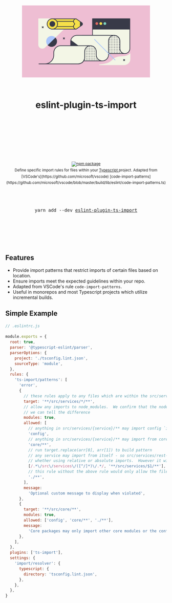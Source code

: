 <div align="center">
  <h1>
    <br/>
    <br/>
    <p align="center">
      <img src="docs/img/style.png" width="400" title="eslint-plugin-ts-import">
    </p>
    <br />
    eslint-plugin-ts-import
    <br />
    <br />
    <br />
    <br />
  </h1>
  <sup>
    <br />
    <br />
    <a href="https://www.npmjs.com/package/eslint-plugin-ts-import">
       <img src="https://img.shields.io/npm/v/eslint-plugin-ts-import.svg" alt="npm package" />
    </a>
    <!-- TODO
     <a href="https://www.npmjs.com/package/eslint-plugin-ts-import">
      <img src="https://img.shields.io/npm/dm/eslint-plugin-ts-import.svg" alt="npm downloads" />
    </a>
    -->
    <!-- TODO
    <a href="http://bradennapier.github.io/eslint-plugin-ts-import">
      <img src="https://img.shields.io/badge/demos-🚀-yellow.svg" alt="demos" />
    </a>
    -->
    <br />
    Define specific import rules for files within your <a href="https://www.typescriptlang.org/index.html"> Typescript </a> project.  Adapted from [VSCode's](https://github.com/microsoft/vscode) [code-import-patterns](https://github.com/microsoft/vscode/blob/master/build/lib/eslint/code-import-patterns.ts)
  </sup>
  <br />
  <br />
  <br />
  <br />
  <pre>yarn add --dev <a href="https://www.npmjs.com/package/eslint-plugin-ts-import">eslint-plugin-ts-import</a></pre>
  <br />
  <br />
  <br />
  <br />
  <br />
</div>

## Features

- Provide import patterns that restrict imports of certain files based on location.
- Ensure imports meet the expected guidelines within your repo.
- Adapted from VSCode's rule `code-import-patterns`.
- Useful in monorepos and most Typescript projects which utilize incremental builds.

## Simple Example

```javascript
// .eslintrc.js

module.exports = {
  root: true,
  parser: '@typescript-eslint/parser',
  parserOptions: {
    project: './tsconfig.lint.json',
    sourceType: 'module',
  },
  rules: {
    'ts-import/patterns': [
      'error',
      {
        // these rules apply to any files which are within the src/services directory
        target: '**/src/services/*/**',
        // allow any imports to node_modules.  We confirm that the node_module exists in case the use of paths / absolute imports is used so that
        // we can tell the difference
        modules: true,
        allowed: [
          // anything in src/services/{service}/** may import config `import config from 'config'`
          'config',
          // anything in src/services/{service}/** may import from core `import someModule from 'core/someModule'`
          'core/**',
          // run target.replace(arr[0], arr[1]) to build pattern
          // any service may import from itself - so src/services/rest-api/** may always import from `src/services/rest-api/**`
          // whether using relative or absolute imports.  However it will not be able to import from `../api-client/**` or `services/api-client/**`
          [/.*\/src\/services\/([^/]*)\/.*/, '**/src/services/$1/**'],
          // this rule without the above rule would only allow the files to import themselves or higher and would restrict `../`
          './**',
        ],
        message:
          'Optional custom message to display when violated',
      },
      {
        target: '**/src/core/**',
        modules: true,
        allowed: ['config', 'core/**', './**'],
        message:
          'Core packages may only import other core modules or the config',
      },
    ],
  },
  plugins: ['ts-import'],
  settings: {
    'import/resolver': {
      typescript: {
        directory: 'tsconfig.lint.json',
      },
    },
  },
}
```
